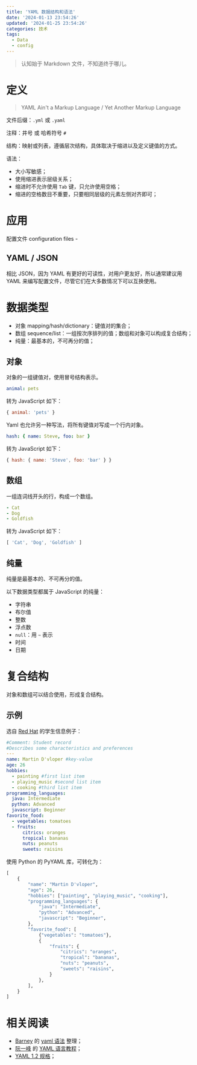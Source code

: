 ```yaml
---
title: 'YAML 数据结构和语法'
date: '2024-01-13 23:54:26'
updated: '2024-01-25 23:54:26'
categories: 技术
tags:
  - Data
  - config
---
```


> 认知始于 Markdown 文件，不知道终于哪儿。

# 定义

> YAML Ain't a Markup Language / Yet Another Markup Language

文件后缀：`.yml` 或 `.yaml`

注释：井号 或 哈希符号 `#`

结构：映射或列表，遵循层次结构，具体取决于缩进以及定义键值的方式。

<!-- more -->

语法：

- 大小写敏感；
- 使用缩进表示层级关系；
- 缩进时不允许使用 `Tab` 键，只允许使用空格；
- 缩进的空格数目不重要，只要相同层级的元素左侧对齐即可；

# 应用

配置文件 configuration files -

## YAML / JSON

相比 JSON，因为 YAML 有更好的可读性，对用户更友好，所以通常建议用 YAML 来编写配置文件，尽管它们在大多数情况下可以互换使用。

# 数据类型

- 对象 mapping/hash/dictionary：键值对的集合；
- 数组 sequence/list：一组按次序排列的值；数组和对象可以构成复合结构；
- 纯量：最基本的，不可再分的值；

## 对象

对象的一组键值对，使用冒号结构表示。

```yaml
animal: pets
```

转为 JavaScript 如下：

```JavaScript
{ animal: 'pets' }
```

Yaml 也允许另一种写法，将所有键值对写成一个行内对象。

```yaml
hash: { name: Steve, foo: bar }
```

转为 JavaScript 如下：

```JavaScript
{ hash: { name: 'Steve', foo: 'bar' } }
```

## 数组

一组连词线开头的行，构成一个数组。

```yaml
- Cat
- Dog
- Goldfish
```

转为 JavaScript 如下：

```JavaScript
[ 'Cat', 'Dog', 'Goldfish' ]
```

## 纯量

纯量是最基本的、不可再分的值。

以下数据类型都属于 JavaScript 的纯量：

- 字符串
- 布尔值
- 整数
- 浮点数
- `null`：用 `~` 表示
- 时间
- 日期

# 复合结构

对象和数组可以结合使用，形成复合结构。

## 示例

选自 [Red Hat](https://www.redhat.com/en/topics/automation/what-is-yaml) 的学生信息例子：

```yaml
#Comment: Student record
#Describes some characteristics and preferences
---
name: Martin D'vloper #key-value
age: 26
hobbies:
  - painting #first list item
  - playing_music #second list item
  - cooking #third list item
programming_languages:
  java: Intermediate
  python: Advanced
  javascript: Beginner
favorite_food:
  - vegetables: tomatoes
  - fruits:
      citrics: oranges
      tropical: bananas
      nuts: peanuts
      sweets: raisins
```

使用 Python 的 PyYAML 库，可转化为：

```python
[
    {
        "name": "Martin D'vloper",
        "age": 26,
        "hobbies": ["painting", "playing_music", "cooking"],
        "programming_languages": {
            "java": "Intermediate",
            "python": "Advanced",
            "javascript": "Beginner",
        },
        "favorite_food": [
            {"vegetables": "tomatoes"},
            {
                "fruits": {
                    "citrics": "oranges",
                    "tropical": "bananas",
                    "nuts": "peanuts",
                    "sweets": "raisins",
                }
            },
        ],
    }
]
```

# 相关阅读

- [Barney](https://hugo.bnblogs.cc) 的 [yaml 语法](https://hugo.bnblogs.cc/yaml语法/) 整理；
- [阮一峰](https://www.ruanyifeng.com/blog/) 的 [YAML 语言教程](https://www.ruanyifeng.com/blog/2016/07/yaml.html)；
- [YAML 1.2 规格](https://yaml.org/spec/1.2.2/)；
